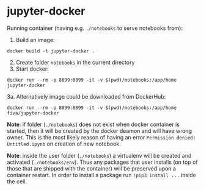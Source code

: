 # jupyter-docker

Running container (having e.g. `./notebooks` to serve notebooks from):

1. Build an image:
```
docker build -t jupyter-docker .
```
2. Create folder `notebooks` in the current directory
3. Start docker:
```
docker run --rm -p 8899:8899 -it -v $(pwd)/notebooks:/app/home jupyter-docker
```
3a. Alternatively image could be downloaded from DockerHub:
```
docker run --rm -p 8899:8899 -it -v $(pwd)/notebooks:/app/home fiva/jupyter-docker
```

**Note**: if folder (`./notebooks`) does not exist when docker container is started, then it will be created by the docker deamon and will have wrong owner. This is the most likely reason of having an error `Permission denied: Untitled.ipynb` on creation of new notebook.


**Note**: inside the user folder (`./notebooks`) a virtualenv will be created and activated (`./notebooks/env`). Thus any packages that user installs (on top of those that are shipped with the container) will be preserved upon a container restart. In order to install a package run `!pip3 install ...` inside the cell.
